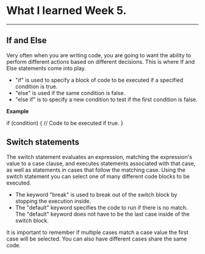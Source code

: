# What I learned Week 5.

---

## If and Else 

Very often when you are writing code, you are going to want the ability to perform different actions based on different decisions. This is where If and Else statements come into play.

- "if" is used to specify a block of code to be executed if a specified condition is true.
- "else" is used if the same condition is false.
- "else if" is to specify a new condition to test if the first condition is false.

**Example**

if (condition) {
    // Code to be executed if true.
}

## Switch statements

The switch statement evaluates an expression, matching the expression's value to a case clause, and executes statements associated with that case, as well as statements in cases that follow the matching case. Using the switch statement you can select one of many different code blocks to be executed.

- The keyword "break" is used to break out of the switch block by stopping the execution inside. 
- The "default" keyword specifies the code to run if there is no match. The "default" keyword does not have to be the last case inside of the switch block.

It is important to remember if multiple cases match a case value the first case will be selected. You can also have different cases share the same code.

